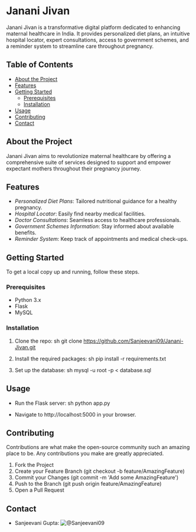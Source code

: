 # Janani Jivan

Janani Jivan is a transformative digital platform dedicated to enhancing maternal healthcare in India. It provides personalized diet plans, an intuitive hospital locator, expert consultations, access to government schemes, and a reminder system to streamline care throughout pregnancy.

## Table of Contents

- [About the Project](#about-the-project)
- [Features](#features)
- [Getting Started](#getting-started)
  - [Prerequisites](#prerequisites)
  - [Installation](#installation)
- [Usage](#usage)
- [Contributing](#contributing)
- [Contact](#contact)

## About the Project

Janani Jivan aims to revolutionize maternal healthcare by offering a comprehensive suite of services designed to support and empower expectant mothers throughout their pregnancy journey.

## Features

- *Personalized Diet Plans*: Tailored nutritional guidance for a healthy pregnancy.
- *Hospital Locator*: Easily find nearby medical facilities.
- *Doctor Consultations*: Seamless access to healthcare professionals.
- *Government Schemes Information*: Stay informed about available benefits.
- *Reminder System*: Keep track of appointments and medical check-ups.

## Getting Started

To get a local copy up and running, follow these steps.

### Prerequisites

- Python 3.x
- Flask
- MySQL

### Installation

1. Clone the repo:
   sh
   git clone https://github.com/Sanjeevani09/Janani-Jivan.git
   

2. Install the required packages:
   sh
   pip install -r requirements.txt
   

3. Set up the database:
   sh
   mysql -u root -p < database.sql
   

## Usage

- Run the Flask server:
  sh
  python app.py
  

- Navigate to http://localhost:5000 in your browser.

## Contributing

Contributions are what make the open-source community such an amazing place to be. Any contributions you make are greatly appreciated.

1. Fork the Project
2. Create your Feature Branch (git checkout -b feature/AmazingFeature)
3. Commit your Changes (git commit -m 'Add some AmazingFeature')
4. Push to the Branch (git push origin feature/AmazingFeature)
5. Open a Pull Request

## Contact

- Sanjeevani Gupta: ![@Sanjeevani09](https://github.com/Sanjeevani09)